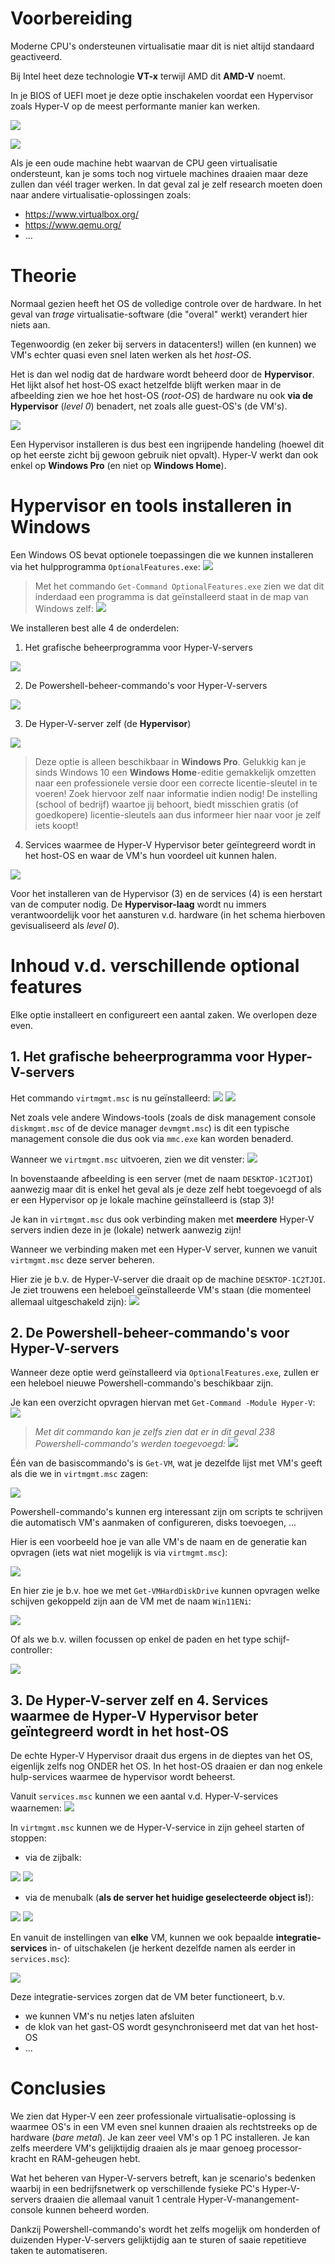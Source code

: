 # Voorbereiding

Moderne CPU's ondersteunen virtualisatie maar dit is niet altijd standaard geactiveerd.

Bij Intel heet deze technologie **VT-x** terwijl AMD dit **AMD-V** noemt.

In je BIOS of UEFI moet je deze optie inschakelen voordat een Hypervisor zoals Hyper-V op de meest performante manier kan werken.

![](BIOS-VT-x.png)

![](UEFI-VT-x.png)

Als je een oude machine hebt waarvan de CPU geen virtualisatie ondersteunt, kan je soms toch nog virtuele machines draaien maar deze zullen dan véél trager werken. In dat geval zal je zelf research moeten doen naar andere virtualisatie-oplossingen zoals:

- https://www.virtualbox.org/
- https://www.qemu.org/
- ...

# Theorie

Normaal gezien heeft het OS de volledige controle over de hardware. In het geval van *trage* virtualisatie-software (die "overal" werkt) verandert hier niets aan.

Tegenwoordig (en zeker bij servers in datacenters!) willen (en kunnen) we VM's echter quasi even snel laten werken als het *host-OS*.

Het is dan wel nodig dat de hardware wordt beheerd door de **Hypervisor**. Het lijkt alsof het host-OS exact hetzelfde blijft werken maar in de afbeelding zien we hoe het host-OS (*root-OS*) de hardware nu ook **via de Hypervisor** (*level 0*) benadert, net zoals alle guest-OS's (de VM's).

![](HyperVisor-schema.png)

Een Hypervisor installeren is dus best een ingrijpende handeling (hoewel dit op het eerste zicht bij gewoon gebruik niet opvalt). Hyper-V werkt dan ook enkel op **Windows Pro** (en niet op **Windows Home**).

# Hypervisor en tools installeren in Windows

Een Windows OS bevat optionele toepassingen die we kunnen installeren via het hulpprogramma `OptionalFeatures.exe`:
![](OptionalFeatures.png)

> Met het commando `Get-Command OptionalFeatures.exe` zien we dat dit inderdaad een programma is dat geïnstalleerd staat in de map van Windows zelf:
> ![](OptionalFeatures-path.png)



We installeren best alle 4 de onderdelen:

1. Het grafische beheerprogramma voor Hyper-V-servers

![](virtmgmt-pwsh.png)

2. De Powershell-beheer-commando's voor Hyper-V-servers

![](OptionalFeatures-pwsh.png)

3. De Hyper-V-server zelf (de **Hypervisor**)

![](OptionalFeatures-hypervisor.png)

> Deze optie is alleen beschikbaar in **Windows Pro**. Gelukkig kan je sinds Windows 10 een **Windows Home**-editie gemakkelijk omzetten naar een professionele versie door een correcte licentie-sleutel in te voeren! Zoek hiervoor zelf naar informatie indien nodig! De instelling (school of bedrijf) waartoe jij behoort, biedt misschien gratis (of goedkopere) licentie-sleutels aan dus informeer hier naar voor je zelf iets koopt!

4. Services waarmee de Hyper-V Hypervisor beter geïntegreerd wordt in het host-OS en waar de VM's hun voordeel uit kunnen halen.

![](OptionalFeatures-services.png)

Voor het installeren van de Hypervisor (3) en de services (4) is een herstart van de computer nodig. De **Hypervisor-laag** wordt nu immers verantwoordelijk voor het aansturen v.d. hardware (in het schema hierboven gevisualiseerd als *level 0*).

# Inhoud v.d. verschillende optional features

Elke optie installeert en configureert een aantal zaken. We overlopen deze even.

## 1. Het grafische beheerprogramma voor Hyper-V-servers

Het commando `virtmgmt.msc` is nu geïnstalleerd:
![](GetCommand-virtmgmt.png)
![](virtmgmt-gui.png)

Net zoals vele andere Windows-tools (zoals de disk management console `diskmgmt.msc` of de device manager `devmgmt.msc`) is dit een typische management console die dus ook via `mmc.exe` kan worden benaderd.

Wanneer we `virtmgmt.msc` uitvoeren, zien we dit venster:
![](virtmgmt-chooseserver.png)

In bovenstaande afbeelding is een server (met de naam `DESKTOP-1C2TJOI`) aanwezig maar dit is enkel het geval als je deze zelf hebt toegevoegd of als er een Hypervisor op je lokale machine geïnstalleerd is (stap 3)!

Je kan in `virtmgmt.msc` dus ook verbinding maken met **meerdere** Hyper-V servers indien deze in je (lokale) netwerk aanwezig zijn!

Wanneer we verbinding maken met een Hyper-V server, kunnen we vanuit `virtmgmt.msc` deze server beheren.

Hier zie je b.v. de Hyper-V-server die draait op de machine `DESKTOP-1C2TJOI`. Je ziet trouwens een heleboel geïnstalleerde VM's staan (die momenteel allemaal uitgeschakeld zijn):
![](virtmgmt-allVMs.png)

## 2. De Powershell-beheer-commando's voor Hyper-V-servers

Wanneer deze optie werd geïnstalleerd via `OptionalFeatures.exe`, zullen er een heleboel nieuwe Powershell-commando's beschikbaar zijn.

Je kan een overzicht opvragen hiervan met `Get-Command -Module Hyper-V`:
![](GetCommand-ModuleHyperV.png)

> *Met dit commando kan je zelfs zien dat er in dit geval 238 Powershell-commando's werden toegevoegd:
![](GetCommand-ModuleHyperV-Count.png)*

Één van de basiscommando's is `Get-VM`, wat je dezelfde lijst met VM's geeft als die we in `virtmgmt.msc` zagen:

![](GetVM.png)

Powershell-commando's kunnen erg interessant zijn om scripts te schrijven die automatisch VM's aanmaken of configureren, disks toevoegen, ...

Hier is een voorbeeld hoe je van alle VM's de naam en de generatie kan opvragen (iets wat niet mogelijk is via `virtmgmt.msc`):

![](GetVM-Generation.png)

En hier zie je b.v. hoe we met `Get-VMHardDiskDrive` kunnen opvragen welke schijven gekoppeld zijn aan de VM met de naam `Win11ENi`:

![](GetVMHardDiskDrive.png)

Of als we b.v. willen focussen op enkel de paden en het type schijf-controller:

![](GetVMHardDiskDrive-Select.png)

## 3. De Hyper-V-server zelf en 4. Services waarmee de Hyper-V Hypervisor beter geïntegreerd wordt in het host-OS 

De echte Hyper-V Hypervisor draait dus ergens in de dieptes van het OS, eigenlijk zelfs nog ONDER het OS. In het host-OS draaien er dan nog enkele hulp-services waarmee de hypervisor wordt beheerst.

Vanuit `services.msc` kunnen we een aantal v.d. Hyper-V-services waarnemen:
![](servicesmsc.png)

In `virtmgmt.msc` kunnen we de Hyper-V-service in zijn geheel starten of stoppen:

- via de zijbalk:

![](virtmgmt-StartService-sidebar.png)
![](virtmgmt-StopService-sidebar.png)

- via de menubalk (**als de server het huidige geselecteerde object is!**):

![](virtmgmt-StartService-menu.png)
![](virtmgmt-StopService-menu.png)

En vanuit de instellingen van **elke** VM, kunnen we ook bepaalde **integratie-services** in- of uitschakelen (je herkent dezelfde namen als eerder in `services.msc`):

![](IntegrationService.png)

Deze integratie-services zorgen dat de VM beter functioneert, b.v.
- we kunnen VM's nu netjes laten afsluiten
- de klok van het gast-OS wordt gesynchroniseerd met dat van het host-OS
- ...


# Conclusies

We zien dat Hyper-V een zeer professionale virtualisatie-oplossing is waarmee OS's in een VM even snel kunnen draaien als rechtstreeks op de hardware (*bare metal*). Je kan zeer veel VM's op 1 PC installeren. Je kan zelfs meerdere VM's gelijktijdig draaien als je maar genoeg processor-kracht en RAM-geheugen hebt.

Wat het beheren van Hyper-V-servers betreft, kan je scenario's bedenken waarbij in een bedrijfsnetwerk op verschillende fysieke PC's Hyper-V-servers draaien die allemaal vanuit 1 centrale Hyper-V-manangement-console kunnen beheerd worden.

Dankzij Powershell-commando's wordt het zelfs mogelijk om honderden of duizenden Hyper-V-servers gelijktijdig aan te sturen of saaie repetitieve taken te automatiseren.

